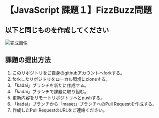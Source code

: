 # 【JavaScript 課題１】FizzBuzz問題
## 以下と同じものを作成してください
![完成画像](https://j.gifs.com/YWvm4M.gif)  

## 課題の提出方法
1. このリポジトリをご自身のgithubアカウントへforkする。
2. forkしたリポジトリをローカル環境にcloneする。 
3. 「kadai」ブランチを新たに作成する。
3. 「kadai」ブランチで課題に取り組む。
4. 更新内容をリモートリポジトリへとpushする。
5. 「kadai」ブランチから「maset」ブランチへのPull Requestを作成する。
6. 作成したPull RequestのURLをご連絡ください。
